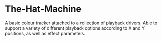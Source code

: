 # The-Hat-Machine
A basic colour tracker attached to a collection of playback drivers. Able to support a variety of different playback options according to X and Y positions, as well as effect parameters.
